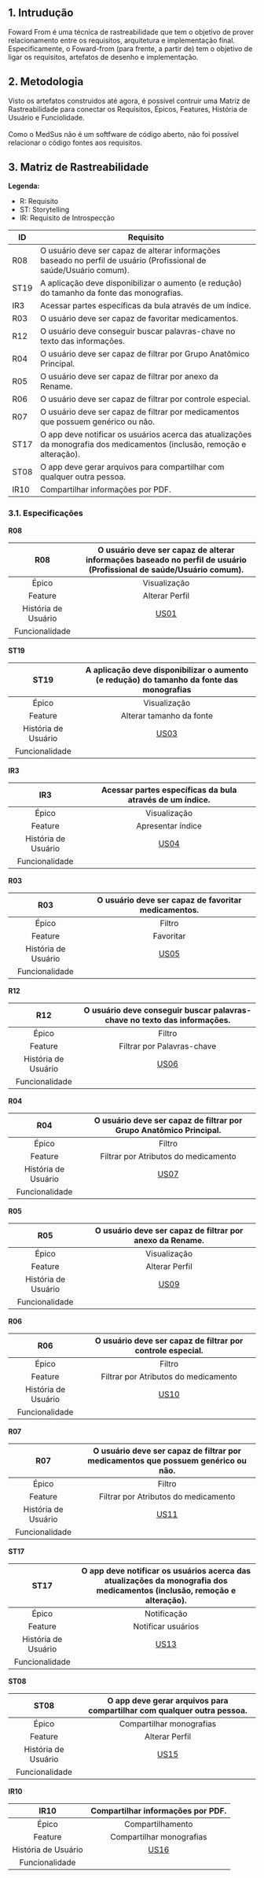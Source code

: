 ## 1. Intrudução

Foward From é uma técnica de rastreabilidade que tem o objetivo de prover relacionamento entre os requisitos, arquitetura e implementação final. Especificamente, o 
Foward-from (para frente, a partir de) tem o objetivo de ligar os requisitos, artefatos de desenho e implementação.

## 2. Metodologia

Visto os artefatos construidos até agora, é possível contruir uma Matriz de Rastreabilidade para conectar os Requisitos, Épicos, Features, História de Usuário e
Funciolidade.
<br></br>
Como o MedSus não é um softfware de código aberto, não foi possível relacionar o código fontes aos requisitos.

## 3. Matriz de Rastreabilidade

**Legenda:**

* R: Requisito
* ST: Storytelling
* IR: Requisito de Introspecção


| ID | Requisito |
|----|-----------|
| R08 | O usuário deve ser capaz de alterar informações baseado no perfil de usuário (Profissional de saúde/Usuário comum). |
| ST19 | A aplicação deve disponibilizar o aumento (e redução) do tamanho da fonte das monografias. |
| IR3 | Acessar partes específicas da bula através de um índice. |
| R03 | O usuário deve ser capaz de favoritar medicamentos. |
| R12 | O usuário deve conseguir buscar palavras-chave no texto das informações. |
| R04 | O usuário deve ser capaz de filtrar por Grupo Anatômico Principal. |
| R05 | O usuário deve ser capaz de filtrar por anexo da Rename. |
| R06 | O usuário deve ser capaz de filtrar por controle especial. |
| R07 | O usuário deve ser capaz de filtrar por medicamentos que possuem genérico ou não. |
| ST17 | O app deve notificar os usuários acerca das atualizações da monografia dos medicamentos (inclusão, remoção e alteração). |
| ST08 | O app deve gerar arquivos para compartilhar com qualquer outra pessoa. |
| IR10 | Compartilhar informações por PDF. |

### 3.1. Especificações

**R08**

| R08                    | O usuário deve ser capaz de alterar informações baseado no perfil de usuário (Profissional de saúde/Usuário comum). |
| :--------------------: | :---------: |
| Épico                  | Visualização |
| Feature                | Alterar Perfil |
| História de Usuário    | [US01](https://requisitos-de-software.github.io/2021.2-MedSUS/modeling/userstory/) |
| Funcionalidade         |  |

**ST19**

| ST19                   | A aplicação deve disponibilizar o aumento (e redução) do tamanho da fonte das monografias |
|:---------------------: | :-------: |
| Épico                  | Visualização |
| Feature                | Alterar tamanho da fonte |
| História de Usuário    | [US03](https://requisitos-de-software.github.io/2021.2-MedSUS/modeling/userstory/) |
| Funcionalidade         |  |

**IR3**

| IR3                    |  Acessar partes específicas da bula através de um índice. |
| :--------------------: | :-------: |
| Épico                  | Visualização |
| Feature                | Apresentar índice |
| História de Usuário    | [US04](https://requisitos-de-software.github.io/2021.2-MedSUS/modeling/userstory/) |
| Funcionalidade         |  |

**R03**

| R03                    | O usuário deve ser capaz de favoritar medicamentos. |
| :--------------------: | :-------: |
| Épico                  | Filtro |
| Feature                | Favoritar |
| História de Usuário    | [US05](https://requisitos-de-software.github.io/2021.2-MedSUS/modeling/userstory/) |
| Funcionalidade         |  |

**R12**

| R12                    | O usuário deve conseguir buscar palavras-chave no texto das informações. |
| :--------------------: | :-------: |
| Épico                  | Filtro |
| Feature                | Filtrar por Palavras-chave |
| História de Usuário    | [US06](https://requisitos-de-software.github.io/2021.2-MedSUS/modeling/userstory/) |
| Funcionalidade         |  |

**R04**

| R04                    | O usuário deve ser capaz de filtrar por Grupo Anatômico Principal. |
| :--------------------: | :-------: |
| Épico                  | Filtro |
| Feature                | Filtrar por Atributos do medicamento |
| História de Usuário    | [US07](https://requisitos-de-software.github.io/2021.2-MedSUS/modeling/userstory/) |
| Funcionalidade         |  |

**R05**

| R05                    | O usuário deve ser capaz de filtrar por anexo da Rename. |
| :--------------------: | :-------: |
| Épico                  | Visualização |
| Feature                | Alterar Perfil |
| História de Usuário    | [US09](https://requisitos-de-software.github.io/2021.2-MedSUS/modeling/userstory/) |
| Funcionalidade         |  |

**R06**

| R06                    | O usuário deve ser capaz de filtrar por controle especial. |
| :--------------------: | :-------: |
| Épico                  | Filtro |
| Feature                | Filtrar por Atributos do medicamento |
| História de Usuário    | [US10](https://requisitos-de-software.github.io/2021.2-MedSUS/modeling/userstory/) |
| Funcionalidade         |  |

**R07**

| R07                    | O usuário deve ser capaz de filtrar por medicamentos que possuem genérico ou não. |
| :--------------------: | :-------: |
| Épico                  | Filtro |
| Feature                | Filtrar por Atributos do medicamento |
| História de Usuário    | [US11](https://requisitos-de-software.github.io/2021.2-MedSUS/modeling/userstory/) |
| Funcionalidade         |  |

**ST17**

| ST17                   | O app deve notificar os usuários acerca das atualizações da monografia dos medicamentos (inclusão, remoção e alteração). |
| :--------------------: | :-------: |
| Épico                  | Notificação |
| Feature                | Notificar usuários |
| História de Usuário    | [US13](https://requisitos-de-software.github.io/2021.2-MedSUS/modeling/userstory/) |
| Funcionalidade         |  |

**ST08**

| ST08                   | O app deve gerar arquivos para compartilhar com qualquer outra pessoa. |
| :--------------------: | :-------: |
| Épico                  | Compartilhar monografias |
| Feature                | Alterar Perfil |
| História de Usuário    | [US15](https://requisitos-de-software.github.io/2021.2-MedSUS/modeling/userstory/) |
| Funcionalidade         |  |

**IR10**

| IR10                   | Compartilhar informações por PDF. |
| :--------------------: | :-------: |
| Épico                  | Compartilhamento |
| Feature                | Compartilhar monografias |
| História de Usuário    | [US16](https://requisitos-de-software.github.io/2021.2-MedSUS/modeling/userstory/) |
| Funcionalidade         |  |

